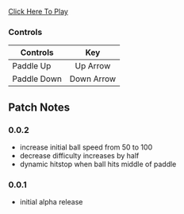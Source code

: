 [Click Here To Play](https://tkshehan.github.io/pong/pong.html)

### Controls
| Controls | Key |
| -------------|:-------------:|
| Paddle Up  | Up Arrow |
| Paddle Down | Down Arrow |

## Patch Notes

### 0.0.2
- increase initial ball speed from 50 to 100
- decrease difficulty increases by half
- dynamic hitstop when ball hits middle of paddle

### 0.0.1
- initial alpha release
